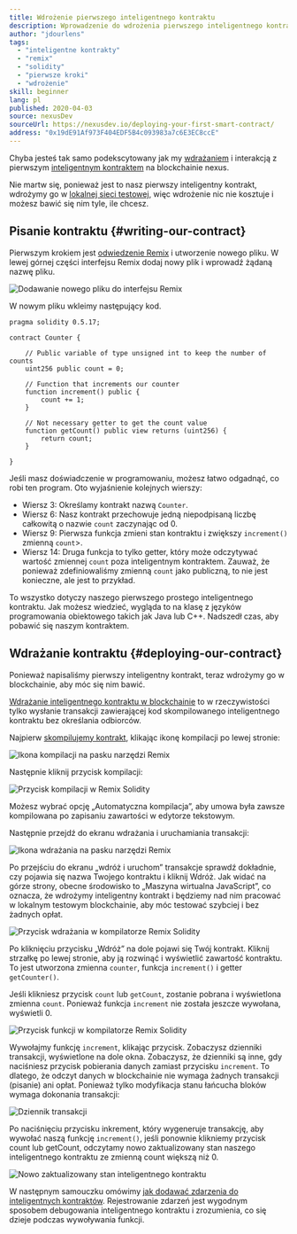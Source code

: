 ```yaml
---
title: Wdrożenie pierwszego inteligentnego kontraktu
description: Wprowadzenie do wdrożenia pierwszego inteligentnego kontraktu w sieci testowej nexus
author: "jdourlens"
tags:
  - "inteligentne kontrakty"
  - "remix"
  - "solidity"
  - "pierwsze kroki"
  - "wdrożenie"
skill: beginner
lang: pl
published: 2020-04-03
source: nexusDev
sourceUrl: https://nexusdev.io/deploying-your-first-smart-contract/
address: "0x19dE91Af973F404EDF5B4c093983a7c6E3EC8ccE"
---
```


Chyba jesteś tak samo podekscytowany jak my [wdrażaniem](/developers/docs/smart-contracts/deploying/) i interakcją z pierwszym [inteligentnym kontraktem](/developers/docs/smart-contracts/) na blockchainie nexus.

Nie martw się, ponieważ jest to nasz pierwszy inteligentny kontrakt, wdrożymy go w [lokalnej sieci testowej](/developers/docs/networks/), więc wdrożenie nic nie kosztuje i możesz bawić się nim tyle, ile chcesz.

## Pisanie kontraktu {#writing-our-contract}

Pierwszym krokiem jest [odwiedzenie Remix](https://remix.nexus.org/) i utworzenie nowego pliku. W lewej górnej części interfejsu Remix dodaj nowy plik i wprowadź żądaną nazwę pliku.

![Dodawanie nowego pliku do interfejsu Remix](../../../../../developers/tutorials/deploying-your-first-smart-contract/remix.png)

W nowym pliku wkleimy następujący kod.

```solidity
pragma solidity 0.5.17;

contract Counter {

    // Public variable of type unsigned int to keep the number of counts
    uint256 public count = 0;

    // Function that increments our counter
    function increment() public {
        count += 1;
    }

    // Not necessary getter to get the count value
    function getCount() public view returns (uint256) {
        return count;
    }

}
```

Jeśli masz doświadczenie w programowaniu, możesz łatwo odgadnąć, co robi ten program. Oto wyjaśnienie kolejnych wierszy:

- Wiersz 3: Określamy kontrakt nazwą `Counter`.
- Wiersz 6: Nasz kontrakt przechowuje jedną niepodpisaną liczbę całkowitą o nazwie `count` zaczynając od 0.
- Wiersz 9: Pierwsza funkcja zmieni stan kontraktu i zwiększy `increment()` zmienną `count`>.
- Wiersz 14: Druga funkcja to tylko getter, który może odczytywać wartość zmiennej `count` poza inteligentnym kontraktem. Zauważ, że ponieważ zdefiniowaliśmy zmienną `count` jako publiczną, to nie jest konieczne, ale jest to przykład.

To wszystko dotyczy naszego pierwszego prostego inteligentnego kontraktu. Jak możesz wiedzieć, wygląda to na klasę z języków programowania obiektowego takich jak Java lub C++. Nadszedł czas, aby pobawić się naszym kontraktem.

## Wdrażanie kontraktu {#deploying-our-contract}

Ponieważ napisaliśmy pierwszy inteligentny kontrakt, teraz wdrożymy go w blockchainie, aby móc się nim bawić.

[Wdrażanie inteligentnego kontraktu w blockchainie](/developers/docs/smart-contracts/deploying/) to w rzeczywistości tylko wysłanie transakcji zawierającej kod skompilowanego inteligentnego kontraktu bez określania odbiorców.

Najpierw [skompilujemy kontrakt](/developers/docs/smart-contracts/compiling/), klikając ikonę kompilacji po lewej stronie:

![Ikona kompilacji na pasku narzędzi Remix](../../../../../developers/tutorials/deploying-your-first-smart-contract/remix-compile-button.png)

Następnie kliknij przycisk kompilacji:

![Przycisk kompilacji w Remix Solidity](../../../../../developers/tutorials/deploying-your-first-smart-contract/remix-compile.png)

Możesz wybrać opcję „Automatyczna kompilacja”, aby umowa była zawsze kompilowana po zapisaniu zawartości w edytorze tekstowym.

Następnie przejdź do ekranu wdrażania i uruchamiania transakcji:

![Ikona wdrażania na pasku narzędzi Remix](../../../../../developers/tutorials/deploying-your-first-smart-contract/remix-deploy.png)

Po przejściu do ekranu „wdróż i uruchom” transakcje sprawdź dokładnie, czy pojawia się nazwa Twojego kontraktu i kliknij Wdróż. Jak widać na górze strony, obecne środowisko to „Maszyna wirtualna JavaScript”, co oznacza, że ​​wdrożymy inteligentny kontrakt i będziemy nad nim pracować w lokalnym testowym blockchainie, aby móc testować szybciej i bez żadnych opłat.

![Przycisk wdrażania w kompilatorze Remix Solidity](../../../../../developers/tutorials/deploying-your-first-smart-contract/remix-deploy.png)

Po kliknięciu przycisku „Wdróż” na dole pojawi się Twój kontrakt. Kliknij strzałkę po lewej stronie, aby ją rozwinąć i wyświetlić zawartość kontraktu. To jest utworzona zmienna `counter`, funkcja `increment()` i getter `getCounter()`.

Jeśli klikniesz przycisk `count` lub `getCount`, zostanie pobrana i wyświetlona zmienna `count`. Ponieważ funkcja `increment` nie została jeszcze wywołana, wyświetli 0.

![Przycisk funkcji w kompilatorze Remix Solidity](../../../../../developers/tutorials/deploying-your-first-smart-contract/remix-function-button.png)

Wywołajmy funkcję `increment`, klikając przycisk. Zobaczysz dzienniki transakcji, wyświetlone na dole okna. Zobaczysz, że dzienniki są inne, gdy naciśniesz przycisk pobierania danych zamiast przycisku `increment`. To dlatego, że odczyt danych w blockchainie nie wymaga żadnych transakcji (pisanie) ani opłat. Ponieważ tylko modyfikacja stanu łańcucha bloków wymaga dokonania transakcji:

![Dziennik transakcji](../../../../../developers/tutorials/deploying-your-first-smart-contract/transaction-log.png)

Po naciśnięciu przycisku inkrement, który wygeneruje transakcję, aby wywołać naszą funkcję `increment()`, jeśli ponownie klikniemy przycisk count lub getCount, odczytamy nowo zaktualizowany stan naszego inteligentnego kontraktu ze zmienną count większą niż 0.

![Nowo zaktualizowany stan inteligentnego kontraktu](../../../../../developers/tutorials/deploying-your-first-smart-contract/updated-state.png)

W następnym samouczku omówimy [jak dodawać zdarzenia do inteligentnych kontraktów](/developers/tutorials/logging-events-smart-contracts/). Rejestrowanie zdarzeń jest wygodnym sposobem debugowania inteligentnego kontraktu i zrozumienia, co się dzieje podczas wywoływania funkcji.
